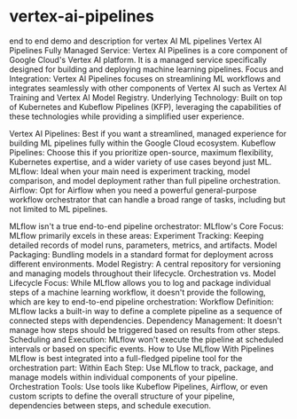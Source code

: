 # vertex-ai-pipelines
end to end demo and description for vertex AI ML pipelines
Vertex AI Pipelines
Fully Managed Service: Vertex AI Pipelines is a core component of Google Cloud's Vertex AI platform. It is a managed service specifically designed for building and deploying machine learning pipelines.
Focus and Integration: Vertex AI Pipelines focuses on streamlining ML workflows and integrates seamlessly with other components of Vertex AI such as Vertex AI Training and Vertex AI Model Registry.
Underlying Technology: Built on top of Kubernetes and Kubeflow Pipelines (KFP), leveraging the capabilities of these technologies while providing a simplified user experience.

Vertex AI Pipelines: Best if you want a streamlined, managed experience for building ML pipelines fully within the Google Cloud ecosystem.
Kubeflow Pipelines: Choose this if you prioritize open-source, maximum flexibility, Kubernetes expertise, and a wider variety of use cases beyond just ML.
MLflow: Ideal when your main need is experiment tracking, model comparison, and model deployment rather than full pipeline orchestration.
Airflow: Opt for Airflow when you need a powerful general-purpose workflow orchestrator that can handle a broad range of tasks, including but not limited to ML pipelines.

MLflow isn't a true end-to-end pipeline orchestrator:
MLflow's Core Focus: MLflow primarily excels in these areas:
Experiment Tracking: Keeping detailed records of model runs, parameters, metrics, and artifacts.
Model Packaging: Bundling models in a standard format for deployment across different environments.
Model Registry: A central repository for versioning and managing models throughout their lifecycle.
Orchestration vs. Model Lifecycle Focus: While MLflow allows you to log and package individual steps of a machine learning workflow, it doesn't provide the following, which are key to end-to-end pipeline orchestration:
Workflow Definition: MLflow lacks a built-in way to define a complete pipeline as a sequence of connected steps with dependencies.
Dependency Management: It doesn't manage how steps should be triggered based on results from other steps.
Scheduling and Execution: MLflow won't execute the pipeline at scheduled intervals or based on specific events.
How to Use MLflow With Pipelines
MLflow is best integrated into a full-fledged pipeline tool for the orchestration part:
Within Each Step: Use MLflow to track, package, and manage models within individual components of your pipeline.
Orchestration Tools: Use tools like Kubeflow Pipelines, Airflow, or even custom scripts to define the overall structure of your pipeline, dependencies between steps, and schedule execution.
